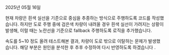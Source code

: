 2025년 05월 16일

현재 차량은 흰색 실선을 기준으로 중심을 추종하는 방식으로 주행하도록 코드를 작성했습니다.
하지만 도로 주행 중에 검은색 차량이 내려올 경우 흰색 실선이 가려지는 상황이 발생해, 이럴 때는 노란선을 기준으로 fallback 주행하도록 로직을 추가했습니다.

속도를 5~10 정도 올려 테스트해본 결과, 차량이 도로 밖으로 이탈하는 문제가 발생했습니다. 해당 부분은 원인을 분석한 후 추후 수정하여 다시 반영하도록 하겠습니다 .